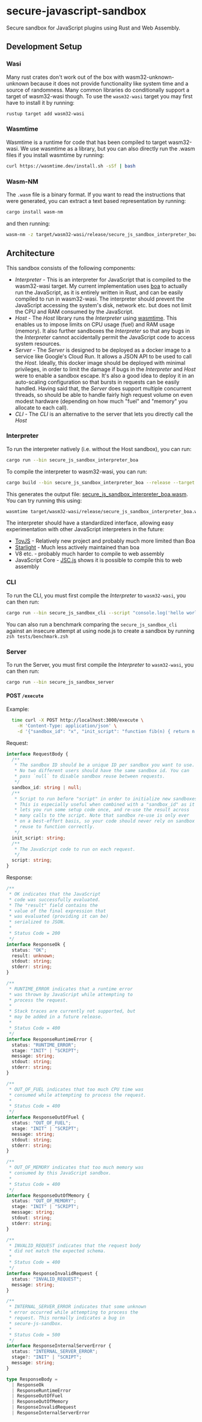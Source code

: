 # secure-javascript-sandbox

Secure sandbox for JavaScript plugins using Rust and Web Assembly.

## Development Setup

### Wasi

Many rust crates don't work out of the box with wasm32-unknown-unknown because it does not provide functionality like system time and a source of randomness. Many common libraries do conditionally support a target of wasm32-wasi though. To use the `wasm32-wasi` target you may first have to install it by running:

```sh
rustup target add wasm32-wasi
```

### Wasmtime

Wasmtime is a runtime for code that has been compiled to target wasm32-wasi. We use wasmtime as a library, but you can also directly run the .wasm files if you install wasmtime by running:

```sh
curl https://wasmtime.dev/install.sh -sSf | bash
```

### Wasm-NM

The `.wasm` file is a binary format. If you want to read the instructions that were generated, you can extract a text based representation by running:

```sh
cargo install wasm-nm
```

and then running:

```sh
wasm-nm -z target/wasm32-wasi/release/secure_js_sandbox_interpreter_boa.wasm > sandbox.txt
```

## Architecture

This sandbox consists of the following components:

 - _Interpreter_ - This is an interpreter for JavaScript that is compiled to the wasm32-wasi target. My current implementation uses [boa](https://github.com/boa-dev/boa) to actually run the JavaScript, as it is entirely written in Rust, and can be easily compiled to run in wasm32-wasi. The interpreter should prevent the JavaScript accessing the system's disk, network etc. but does not limit the CPU and RAM consumed by the JavaScript.
 - _Host_ - The _Host_ library runs the _Interpreter_ using [wasmtime](https://wasmtime.dev). This enables us to impose limits on CPU usage (fuel) and RAM usage (memory). It also further sandboxes the _Interpreter_ so that any bugs in the _Interpreter_ cannot accidentally permit the JavaScript code to access system resources.
 - _Server_ - The _Server_ is designed to be deployed as a docker image to a service like Google's Cloud Run. It allows a JSON API to be used to call the _Host_. Ideally, this docker image should be deployed with minimal privileges, in order to limit the damage if bugs in the _Interpreter_ and _Host_ were to enable a sandbox escape. It's also a good idea to deploy it in an auto-scaling configuration so that bursts in requests can be easily handled. Having said that, the _Server_ does support multiple concurrent threads, so should be able to handle fairly high request volume on even modest hardware (depending on how much "fuel" and "memory" you allocate to each call).
 - _CLI_ - The _CLI_ is an alternative to the server that lets you directly call the _Host_

### Interpreter

To run the interpreter natively (i.e. without the Host sandbox), you can run:

```sh
cargo run --bin secure_js_sandbox_interpreter_boa
```

To compile the interpreter to wasm32-wasi, you can run:

```sh
cargo build --bin secure_js_sandbox_interpreter_boa --release --target wasm32-wasi
```

This generates the output file: [secure_js_sandbox_interpreter_boa.wasm](target/wasm32-wasi/release/secure_js_sandbox_interpreter_boa.wasm). You can try running this using:

```sh
wasmtime target/wasm32-wasi/release/secure_js_sandbox_interpreter_boa.wasm
```

The interpreter should have a standardized interface, allowing easy experimentation with other JavaScript interpreters in the future:

- [ToyJS](https://github.com/DelSkayn/toyjs) - Relatively new project and probably much more limited than Boa
- [Starlight](https://github.com/Starlight-JS/starlight) - Much less actively maintained than boa
- V8 etc. - probably much harder to compile to web assembly
- JavaScript Core - [JSC.js](https://github.com/mbbill/JSC.js) shows it is possible to compile this to web assembly


### CLI

To run the CLI, you must first compile the _Interpreter_ to `wasm32-wasi`, you can then run:

```sh
cargo run --bin secure_js_sandbox_cli --script "console.log('hello world')"
```

You can also run a benchmark comparing the `secure_js_sandbox_cli` against an insecure attempt at using node.js to create a sandbox by running `zsh tests/benchmark.zsh`

### Server

To run the Server, you must first compile the _Interpreter_ to `wasm32-wasi`, you can then run:

```sh
cargo run --bin secure_js_sandbox_server
```

#### POST `/execute`

Example:

```sh
  time curl -X POST http://localhost:3000/execute \
    -H 'Content-Type: application/json' \
    -d '{"sandbox_id": "x", "init_script": "function fib(n) { return n <= 1 ? 1 : fib(n-1) + fib(n-2); }", "script": "fib(13)"}';
```

Request:

```typescript
interface RequestBody {
  /**
   * The sandbox ID should be a unique ID per sandbox you want to use.
   * No two different users should have the same sandbox id. You can
   * pass `null` to disable sandbox reuse between requests.
   */
  sandbox_id: string | null;
  /**
   * Script to run before "script" in order to initialize new sandboxes.
   * This is especially useful when combined with a "sandbox_id" as it
   * lets you run some setup code once, and re-use the result across
   * many calls to the script. Note that sandbox re-use is only ever
   * on a best-effort basis, so your code should never rely on sandbox
   * reuse to function correctly.
   */
  init_script: string;
  /**
   * The JavaScript code to run on each request.
   */
  script: string;
}
```

Response:

```typescript
/**
 * OK indicates that the JavaScript
 * code was successfully evaluated.
 * The "result" field contains the
 * value of the final expression that
 * was evaluated (providing it can be)
 * serialized to JSON.
 * 
 * Status Code = 200
 */
interface ResponseOk {
  status: "OK";
  result: unknown;
  stdout: string;
  stderr: string;
}

/**
 * RUNTIME_ERROR indicates that a runtime error
 * was thrown by JavaScript while attempting to
 * process the request.
 * 
 * Stack traces are currently not supported, but
 * may be added in a future release.
 * 
 * Status Code = 400
 */
interface ResponseRuntimeError {
  status: "RUNTIME_ERROR";
  stage: "INIT" | "SCRIPT";
  message: string;
  stdout: string;
  stderr: string;
}

/**
 * OUT_OF_FUEL indicates that too much CPU time was
 * consumed while attempting to process the request.
 * 
 * Status Code = 400
 */
interface ResponseOutOfFuel {
  status: "OUT_OF_FUEL";
  stage: "INIT" | "SCRIPT";
  message: string;
  stdout: string;
  stderr: string;
}

/**
 * OUT_OF_MEMORY indicates that too much memory was
 * consumed by this JavaScript sandbox.
 * 
 * Status Code = 400
 */
interface ResponseOutOfMemory {
  status: "OUT_OF_MEMORY";
  stage: "INIT" | "SCRIPT";
  message: string;
  stdout: string;
  stderr: string;
}

/**
 * INVALID_REQUEST indicates that the request body
 * did not match the expected schema.
 * 
 * Status Code = 400
 */
interface ResponseInvalidRequest {
  status: "INVALID_REQUEST";
  message: string;
}

/**
 * INTERNAL_SERVER_ERROR indicates that some unknown
 * error occurred while attempting to process the
 * request. This normally indicates a bug in
 * secure-js-sandbox.
 * 
 * Status Code = 500
 */
interface ResponseInternalServerError {
  status: "INTERNAL_SERVER_ERROR";
  stage?: "INIT" | "SCRIPT";
  message: string;
}

type ResponseBody =
  | ResponseOk
  | ResponseRuntimeError
  | ResponseOutOfFuel
  | ResponseOutOfMemory
  | ResponseInvalidRequest
  | ResponseInternalServerError
```